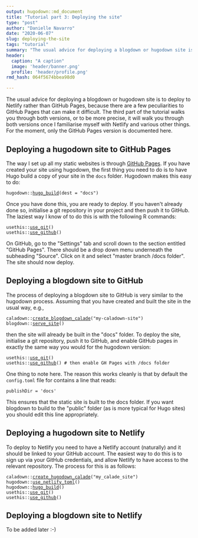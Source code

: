 ```yaml
---
output: hugodown::md_document
title: "Tutorial part 3: Deploying the site"
type: "post"
author: "Danielle Navarro"
date: "2020-06-07"
slug: deploying-the-site
tags: "tutorial"
summary: "The usual advice for deploying a blogdown or hugodown site is to deploy to Netlify rather than GitHub Pages, because there are a few peculiarities to GitHub Pages that can make it difficult. The third part of the tutorial walks you through both versions."
header:
  caption: "A caption"
  image: 'header/banner.png'
  profile: 'header/profile.png'
rmd_hash: 064f5674bbea98d0

---
```


The usual advice for deploying a blogdown or hugodown site is to deploy to Netlify rather than GitHub Pages, because there are a few peculiarities to GitHub Pages that can make it difficult. The third part of the tutorial walks you through both versions, or to be more precise, it will walk you through both versions once I familiarise myself with Netlify and various other things. For the moment, only the GitHub Pages version is documented here.

## Deploying a hugodown site to GitHub Pages

The way I set up all my static websites is through [GitHub Pages](https://pages.github.com/). If you have created your site using hugodown, the first thing you need to do is to have Hugo build a copy of your site in the `docs` folder. Hugodown makes this easy to do:

<div class="highlight">

<pre class='chroma'><code class='language-r' data-lang='r'><span class='nf'>hugodown</span><span class='nf'>::</span><span class='nf'><a href='https://rdrr.io/pkg/hugodown/man/hugo_build.html'>hugo_build</a></span><span class='o'>(</span>dest <span class='o'>=</span> <span class='s'>"docs"</span><span class='o'>)</span></code></pre>

</div>

Once you have done this, you are ready to deploy. If you haven't already done so, initialise a git repository in your project and then push it to GitHub. The laziest way I know of to do this is with the following R commands:

<div class="highlight">

<pre class='chroma'><code class='language-r' data-lang='r'><span class='nf'>usethis</span><span class='nf'>::</span><span class='nf'><a href='https://usethis.r-lib.org/reference/use_git.html'>use_git</a></span><span class='o'>(</span><span class='o'>)</span>
<span class='nf'>usethis</span><span class='nf'>::</span><span class='nf'><a href='https://usethis.r-lib.org/reference/use_github.html'>use_github</a></span><span class='o'>(</span><span class='o'>)</span></code></pre>

</div>

On GitHub, go to the "Settings" tab and scroll down to the section entitled "GitHub Pages". There should be a drop down menu underneath the subheading "Source". Click on it and select "master branch /docs folder". The site should now deploy.

## Deploying a blogdown site to GitHub

The process of deploying a blogdown site to GitHub is very similar to the hugodown process. Assuming that you have created and built the site in the usual way, e.g.,

<div class="highlight">

<pre class='chroma'><code class='language-r' data-lang='r'><span class='nf'>caladown</span><span class='nf'>::</span><span class='nf'><a href='https://rdrr.io/pkg/caladown/man/create_blogdown_calade.html'>create_blogdown_calade</a></span><span class='o'>(</span><span class='s'>"my-caladown-site"</span><span class='o'>)</span>
<span class='nf'>blogdown</span><span class='nf'>::</span><span class='nf'><a href='https://pkgs.rstudio.com/blogdown/reference/serve_site.html'>serve_site</a></span><span class='o'>(</span><span class='o'>)</span></code></pre>

</div>

then the site will already be built in the "docs" folder. To deploy the site, initialise a git repository, push it to GitHub, and enable GitHub pages in exactly the same way you would for the hugodown version:

<div class="highlight">

<pre class='chroma'><code class='language-r' data-lang='r'><span class='nf'>usethis</span><span class='nf'>::</span><span class='nf'><a href='https://usethis.r-lib.org/reference/use_git.html'>use_git</a></span><span class='o'>(</span><span class='o'>)</span>
<span class='nf'>usethis</span><span class='nf'>::</span><span class='nf'><a href='https://usethis.r-lib.org/reference/use_github.html'>use_github</a></span><span class='o'>(</span><span class='o'>)</span> <span class='c'># then enable GH Pages with /docs folder</span></code></pre>

</div>

One thing to note here. The reason this works cleanly is that by default the `config.toml` file for contains a line that reads:

    publishDir = 'docs'

This ensures that the static site is built to the docs folder. If you want blogdown to build to the "public" folder (as is more typical for Hugo sites) you should edit this line appropriately.

## Deploying a hugodown site to Netlify

To deploy to Netlify you need to have a Netlify account (naturally) and it should be linked to your GitHub account. The easiest way to do this is to sign up via your GitHub credentials, and allow Netlify to have access to the relevant repository. The process for this is as follows:

<div class="highlight">

<pre class='chroma'><code class='language-r' data-lang='r'><span class='nf'>caladown</span><span class='nf'>::</span><span class='nf'><a href='https://rdrr.io/pkg/caladown/man/create_hugodown_calade.html'>create_hugodown_calade</a></span><span class='o'>(</span><span class='s'>"my_calade_site"</span><span class='o'>)</span>
<span class='nf'>hugodown</span><span class='nf'>::</span><span class='nf'><a href='https://rdrr.io/pkg/hugodown/man/use_netlify_toml.html'>use_netlify_toml</a></span><span class='o'>(</span><span class='o'>)</span>
<span class='nf'>hugodown</span><span class='nf'>::</span><span class='nf'><a href='https://rdrr.io/pkg/hugodown/man/hugo_build.html'>hugo_build</a></span><span class='o'>(</span><span class='o'>)</span>
<span class='nf'>usethis</span><span class='nf'>::</span><span class='nf'><a href='https://usethis.r-lib.org/reference/use_git.html'>use_git</a></span><span class='o'>(</span><span class='o'>)</span>
<span class='nf'>usethis</span><span class='nf'>::</span><span class='nf'><a href='https://usethis.r-lib.org/reference/use_github.html'>use_github</a></span><span class='o'>(</span><span class='o'>)</span></code></pre>

</div>

## Deploying a blogdown site to Netlify

To be added later :-)

